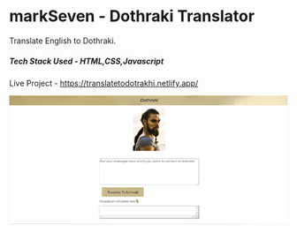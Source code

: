 #  markSeven - Dothraki Translator

Translate English to Dothraki.
##### Tech Stack Used - HTML,CSS,Javascript

Live Project - https://translatetodotrakhi.netlify.app/

![](https://raw.githubusercontent.com/prabalsh19/markSeven/main/Dothraki.PNG)

